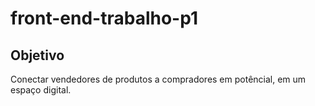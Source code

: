 # front-end-trabalho-p1

## Objetivo
  
  Conectar vendedores de produtos a compradores em potêncial, em um espaço digital. 